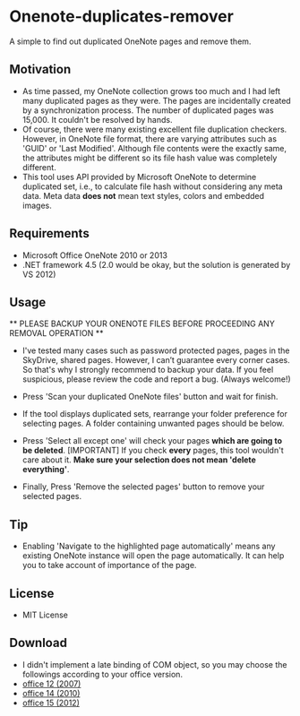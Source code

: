 Onenote-duplicates-remover
==========================

A simple to find out duplicated OneNote pages and remove them.

Motivation
----------
* As time passed, my OneNote collection grows too much and I had left many duplicated pages as they were. The pages are incidentally created by a synchronization process. The number of duplicated pages was 15,000. It couldn't be resolved by hands.
* Of course, there were many existing excellent file duplication checkers. However, in OneNote file format, there are varying attributes such as 'GUID' or 'Last Modified'. Although file contents were the exactly same, the attributes might be different so its file hash value was completely different.
* This tool uses API provided by Microsoft OneNote to determine duplicated set, i.e., to calculate file hash without considering any meta data. Meta data **does not** mean text styles, colors and embedded images.

Requirements
------------
* Microsoft Office OneNote 2010 or 2013
* .NET framework 4.5 (2.0 would be okay, but the solution is generated by VS 2012)

Usage
-----
** PLEASE BACKUP YOUR ONENOTE FILES BEFORE PROCEEDING ANY REMOVAL OPERATION **
* I've tested many cases such as password protected pages, pages in the SkyDrive, shared pages. However, I can’t guarantee every corner cases. So that's why I strongly recommend to backup your data. If you feel suspicious, please review the code and report a bug. (Always welcome!)

* Press 'Scan your duplicated OneNote files' button and wait for finish.
* If the tool displays duplicated sets, rearrange your folder preference for selecting pages. A folder containing unwanted pages should be below.
* Press 'Select all except one' will check your pages **which are going to be deleted**. [IMPORTANT] If you check **every** pages, this tool wouldn't care about it. **Make sure your selection does not mean 'delete everything'**.
* Finally, Press 'Remove the selected pages' button to remove your selected pages.

Tip
---
* Enabling 'Navigate to the highlighted page automatically' means any existing OneNote instance will open the page automatically. It can help you to take account of importance of the page.

License
-------
* MIT License

Download
--------
* I didn't implement a late binding of COM object, so you may choose the followings according to your office version.
* [office 12 (2007)](https://github.com/relue2718/onenote-duplicates-remover/blob/master/publish/12.zip)
* [office 14 (2010)](https://github.com/relue2718/onenote-duplicates-remover/blob/master/publish/14.zip)
* [office 15 (2012)](https://github.com/relue2718/onenote-duplicates-remover/blob/master/publish/15.zip)
